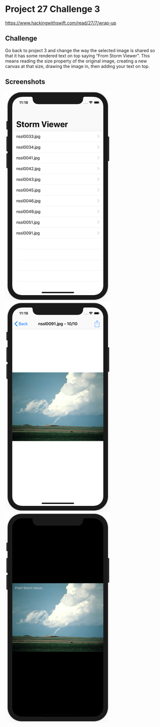 # Project 27 Challenge 3

https://www.hackingwithswift.com/read/27/7/wrap-up

## Challenge

Go back to project 3 and change the way the selected image is shared so that it has some rendered text on top saying “From Storm Viewer”. This means reading the size property of the original image, creating a new canvas at that size, drawing the image in, then adding your text on top.

## Screenshots

![screenshot1](screenshots/screen01.png)
![screenshot2](screenshots/screen02.png)
![screenshot3](screenshots/screen03.png)
